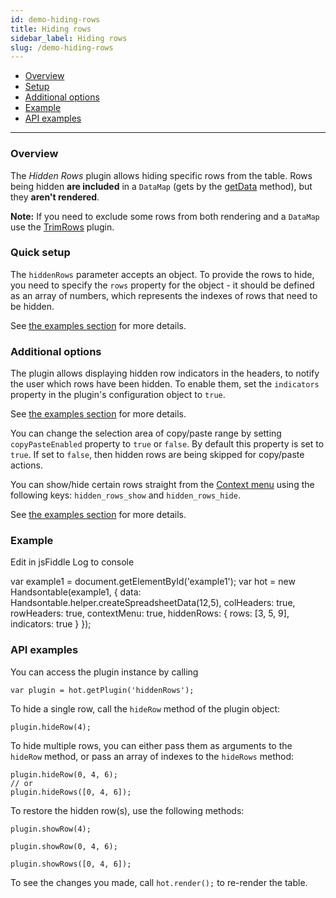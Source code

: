 ```yaml
---
id: demo-hiding-rows
title: Hiding rows
sidebar_label: Hiding rows
slug: /demo-hiding-rows
---
```


*   [Overview](#overview)
*   [Setup](#setup)
*   [Additional options](#options)
*   [Example](#examples)
*   [API examples](#api)

* * *

### Overview

The _Hidden Rows_ plugin allows hiding specific rows from the table. Rows being hidden **are included** in a `DataMap` (gets by the [getData](https://handsontable.com/docs/8.2.0/Core.html#getData) method), but they **aren't rendered**.

**Note:** If you need to exclude some rows from both rendering and a `DataMap` use the [TrimRows](https://handsontable.com/docs/8.2.0/demo-trimming-rows.html) plugin.

### Quick setup

The `hiddenRows` parameter accepts an object. To provide the rows to hide, you need to specify the `rows` property for the object - it should be defined as an array of numbers, which represents the indexes of rows that need to be hidden.

See [the examples section](#examples) for more details.

### Additional options

The plugin allows displaying hidden row indicators in the headers, to notify the user which rows have been hidden.
To enable them, set the `indicators` property in the plugin's configuration object to `true`.

See [the examples section](#examples) for more details.

You can change the selection area of copy/paste range by setting `copyPasteEnabled` property to `true` or `false`. By default this property is set to `true`. If set to `false`, then hidden rows are being skipped for copy/paste actions.

You can show/hide certain rows straight from the [Context menu](https://handsontable.com/docs/8.2.0/demo-context-menu.html) using the following keys: `hidden_rows_show` and `hidden_rows_hide`.

See [the examples section](#examples) for more details.

### Example

Edit in jsFiddle Log to console

var example1 = document.getElementById('example1'); var hot = new Handsontable(example1, { data: Handsontable.helper.createSpreadsheetData(12,5), colHeaders: true, rowHeaders: true, contextMenu: true, hiddenRows: { rows: \[3, 5, 9\], indicators: true } });

### API examples

You can access the plugin instance by calling

    var plugin = hot.getPlugin('hiddenRows');

To hide a single row, call the `hideRow` method of the plugin object:

    plugin.hideRow(4);

To hide multiple rows, you can either pass them as arguments to the `hideRow` method, or pass an array of indexes to the `hideRows` method:

    plugin.hideRow(0, 4, 6);
    // or
    plugin.hideRows([0, 4, 6]);

To restore the hidden row(s), use the following methods:

    plugin.showRow(4);

    plugin.showRow(0, 4, 6);

    plugin.showRows([0, 4, 6]);

To see the changes you made, call `hot.render();` to re-render the table.
